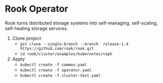 # Rook Operator

Rook turns distributed storage systems into self-managing,
self-scaling, self-healing storage services. 

1. Clone project
    * `git clone --single-branch --branch  release-1.4 https://github.com/rook/rook.git`
    * `cd rook/cluster/examples/kubernetes/ceph`
2. Apply 
    * `kubectl create -f common.yaml`
    * `kubectl create -f operator.yaml`
    * `kubectl create -f cluster-test.yaml`
